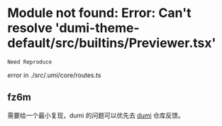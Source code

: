 # Module not found: Error: Can't resolve 'dumi-theme-default/src/builtins/Previewer.tsx'

`Need Reproduce`

error in ./src/.umi/core/routes.ts

## fz6m

需要给一个最小复现，dumi 的问题可以优先去 [dumi](https://github.com/umijs/dumi) 仓库反馈。
